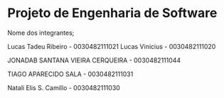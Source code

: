 # Projeto de Engenharia de Software

Nome dos integrantes; 

Lucas Tadeu Ribeiro - 0030482111021
Lucas Vinicius - 0030482111020

JONADAB SANTANA VIEIRA CERQUEIRA  - 0030482111044

TIAGO APARECIDO SALA - 0030482111031


Natali Elis S. Camillo - 0030482111030
